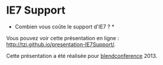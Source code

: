 IE7 Support
===============

* Combien vous coûte le support d'IE7 ? *

Vous pouvez voir cette présentation en ligne : <http://tzi.github.io/presentation-IE7Support/>.

Cette présentation a été réalisée pour [blendconference](http://www.blendconference.com/) 2013.